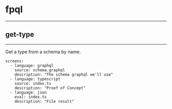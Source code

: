 # fpql
---

## get-type
---

Get a type from a schema by name.

```screens
screens:
  - language: graphql
    source: schema.graphql
    description: "The schema graphql we'll use"
  - language: typescript
    source: index.ts
    description: "Proof of Concept"
  - language: json
    eval: index.ts
    description: "File result"
```
